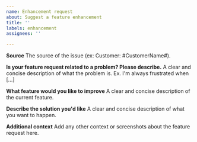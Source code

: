 ```yaml
---
name: Enhancement request
about: Suggest a feature enhancement
title: ''
labels: enhancement
assignees: ''

---
```


**Source**
The source of the issue (ex: Customer: #CustomerName#).

**Is your feature request related to a problem? Please describe.**
A clear and concise description of what the problem is. Ex. I'm always frustrated when [...]

**What feature would you like to improve**
A clear and concise description of the current feature.

**Describe the solution you'd like**
A clear and concise description of what you want to happen.

**Additional context**
Add any other context or screenshots about the feature request here.
